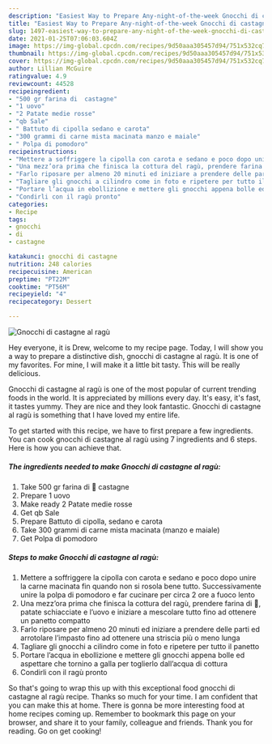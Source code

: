 ```yaml
---
description: "Easiest Way to Prepare Any-night-of-the-week Gnocchi di castagne al ragù"
title: "Easiest Way to Prepare Any-night-of-the-week Gnocchi di castagne al ragù"
slug: 1497-easiest-way-to-prepare-any-night-of-the-week-gnocchi-di-castagne-al-ragu
date: 2021-01-25T07:06:03.604Z
image: https://img-global.cpcdn.com/recipes/9d50aaa305457d94/751x532cq70/gnocchi-di-castagne-al-ragu-recipe-main-photo.jpg
thumbnail: https://img-global.cpcdn.com/recipes/9d50aaa305457d94/751x532cq70/gnocchi-di-castagne-al-ragu-recipe-main-photo.jpg
cover: https://img-global.cpcdn.com/recipes/9d50aaa305457d94/751x532cq70/gnocchi-di-castagne-al-ragu-recipe-main-photo.jpg
author: Lillian McGuire
ratingvalue: 4.9
reviewcount: 44528
recipeingredient:
- "500 gr farina di  castagne"
- "1 uovo"
- "2 Patate medie rosse"
- "qb Sale"
- " Battuto di cipolla sedano e carota"
- "300 grammi di carne mista macinata manzo e maiale"
- " Polpa di pomodoro"
recipeinstructions:
- "Mettere a soffriggere la cipolla con carota e sedano e poco dopo unire la carne macinata fin quando non si rosola bene tutto. Successivamente unire la polpa di pomodoro e far cucinare per circa 2 ore a fuoco lento"
- "Una mezz’ora prima che finisca la cottura del ragù, prendere farina di 🌰, patate schiacciate e l’uovo e iniziare a mescolare tutto fino ad ottenere un panetto compatto"
- "Farlo riposare per almeno 20 minuti ed iniziare a prendere delle parti ed arrotolare l’impasto fino ad ottenere una striscia più o meno lunga"
- "Tagliare gli gnocchi a cilindro come in foto e ripetere per tutto il panetto"
- "Portare l’acqua in ebollizione e mettere gli gnocchi appena bolle ed aspettare che tornino a galla per toglierlo dall’acqua di cottura"
- "Condirli con il ragù pronto"
categories:
- Recipe
tags:
- gnocchi
- di
- castagne

katakunci: gnocchi di castagne 
nutrition: 248 calories
recipecuisine: American
preptime: "PT22M"
cooktime: "PT56M"
recipeyield: "4"
recipecategory: Dessert

---
```



![Gnocchi di castagne al ragù](https://img-global.cpcdn.com/recipes/9d50aaa305457d94/751x532cq70/gnocchi-di-castagne-al-ragu-recipe-main-photo.jpg)

Hey everyone, it is Drew, welcome to my recipe page. Today, I will show you a way to prepare a distinctive dish, gnocchi di castagne al ragù. It is one of my favorites. For mine, I will make it a little bit tasty. This will be really delicious.



Gnocchi di castagne al ragù is one of the most popular of current trending foods in the world. It is appreciated by millions every day. It's easy, it's fast, it tastes yummy. They are nice and they look fantastic. Gnocchi di castagne al ragù is something that I have loved my entire life.


To get started with this recipe, we have to first prepare a few ingredients. You can cook gnocchi di castagne al ragù using 7 ingredients and 6 steps. Here is how you can achieve that.

<!--inarticleads1-->

##### The ingredients needed to make Gnocchi di castagne al ragù:

1. Take 500 gr farina di 🌰 castagne
1. Prepare 1 uovo
1. Make ready 2 Patate medie rosse
1. Get qb Sale
1. Prepare  Battuto di cipolla, sedano e carota
1. Take 300 grammi di carne mista macinata (manzo e maiale)
1. Get  Polpa di pomodoro




<!--inarticleads2-->

##### Steps to make Gnocchi di castagne al ragù:

1. Mettere a soffriggere la cipolla con carota e sedano e poco dopo unire la carne macinata fin quando non si rosola bene tutto. Successivamente unire la polpa di pomodoro e far cucinare per circa 2 ore a fuoco lento
1. Una mezz’ora prima che finisca la cottura del ragù, prendere farina di 🌰, patate schiacciate e l’uovo e iniziare a mescolare tutto fino ad ottenere un panetto compatto
1. Farlo riposare per almeno 20 minuti ed iniziare a prendere delle parti ed arrotolare l’impasto fino ad ottenere una striscia più o meno lunga
1. Tagliare gli gnocchi a cilindro come in foto e ripetere per tutto il panetto
1. Portare l’acqua in ebollizione e mettere gli gnocchi appena bolle ed aspettare che tornino a galla per toglierlo dall’acqua di cottura
1. Condirli con il ragù pronto




So that's going to wrap this up with this exceptional food gnocchi di castagne al ragù recipe. Thanks so much for your time. I am confident that you can make this at home. There is gonna be more interesting food at home recipes coming up. Remember to bookmark this page on your browser, and share it to your family, colleague and friends. Thank you for reading. Go on get cooking!
